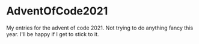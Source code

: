# AdventOfCode2021

My entries for the advent of code 2021.
Not trying to do anything fancy this year. I'll be happy if I get to stick to it.
